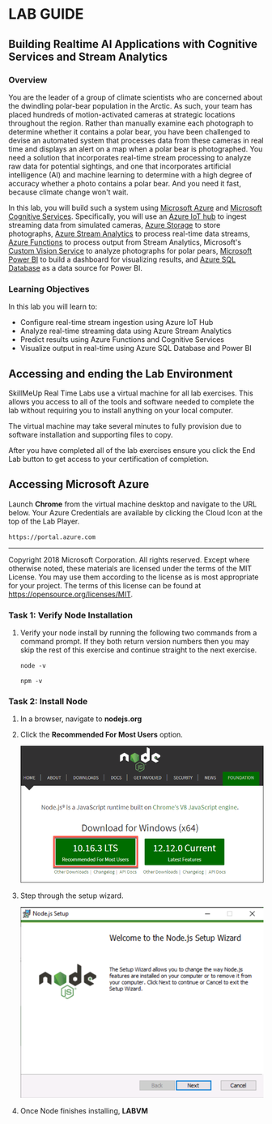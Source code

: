 # LAB GUIDE

## Building Realtime AI Applications with Cognitive Services and Stream Analytics

### Overview

You are the leader of a group of climate scientists who are concerned about the dwindling polar-bear population in the Arctic. As such, your team has placed hundreds of motion-activated cameras at strategic locations throughout the region. Rather than manually examine each photograph to determine whether it contains a polar bear, you have been challenged to devise an automated system that processes data from these cameras in real time and displays an alert on a map when a polar bear is photographed. You need a solution that incorporates real-time stream processing to analyze raw data for potential sightings, and one that incorporates artificial intelligence (AI) and machine learning to determine with a high degree of accuracy whether a photo contains a polar bear. And you need it fast, because climate change won't wait.

In this lab, you will build such a system using [Microsoft Azure](https://azure.microsoft.com/) and [Microsoft Cognitive Services](https://azure.microsoft.com/services/cognitive-services/). Specifically, you will use an [Azure IoT hub](https://azure.microsoft.com/services/iot-hub/) to ingest streaming data from simulated cameras, [Azure Storage](https://azure.microsoft.com/services/storage/?v=16.50) to store photographs, [Azure Stream Analytics](https://azure.microsoft.com/services/stream-analytics/) to process real-time data streams, [Azure Functions](https://azure.microsoft.com/services/functions/) to process output from Stream Analytics, Microsoft's [Custom Vision Service](https://azure.microsoft.com/services/cognitive-services/custom-vision-service/) to analyze photographs for polar pears, [Microsoft Power BI](https://powerbi.microsoft.com/) to build a dashboard for visualizing results, and [Azure SQL Database](https://azure.microsoft.com/services/sql-database/) as a data source for Power BI.

### Learning Objectives

In this lab you will learn to:

- Configure real-time stream ingestion using Azure IoT Hub
- Analyze real-time streaming data using Azure Stream Analytics
- Predict results using Azure Functions and Cognitive Services
- Visualize output in real-time using Azure SQL Database and Power BI

## Accessing and ending the Lab Environment

SkillMeUp Real Time Labs use a virtual machine for all lab exercises. This allows you access to all of the tools and software needed to complete the lab without requiring you to install anything on your local computer. 

The virtual machine may take several minutes to fully provision due to software installation and supporting files to copy.

After you have completed all of the lab exercises ensure you click the End Lab button to get access to your certification of completion.

## Accessing Microsoft Azure

Launch **Chrome** from the virtual machine desktop and navigate to the URL below. Your Azure Credentials are available by clicking the Cloud Icon at the top of the Lab Player.

```
https://portal.azure.com
```

---

Copyright 2018 Microsoft Corporation. All rights reserved. Except where otherwise noted, these materials are licensed under the terms of the MIT License. You may use them according to the license as is most appropriate for your project. The terms of this license can be found at https://opensource.org/licenses/MIT.

### Task 1: Verify Node Installation

1. Verify your node install by running the following two commands from a command prompt. If they both return version numbers then you may skip the rest of this exercise and continue straight to the next exercise.

    ```
    node -v
    ```

    ```
    npm -v
    ```

### Task 2: Install Node

1. In a browser, navigate to **nodejs.org**

2. Click the **Recommended For Most Users** option. 

    ![](images/2019-10-18-11-04-54.png)

3. Step through the setup wizard. 

    ![](images/nodesetup.png)

4. Once Node finishes installing, **LABVM**
